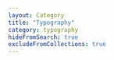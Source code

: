 ```yaml
---
layout: Category
title: "Typography"
category: typography
hideFromSearch: true
excludeFromCollections: true
---
```

